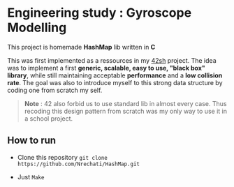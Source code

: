 # Engineering study : Gyroscope Modelling

This project is homemade **HashMap** lib written in **C**

This was first implemented as a ressources in my [42sh]([https://github.com/Nrechati/42sh](https://github.com/Nrechati/42sh)) project. The idea was to implement a first **generic, scalable, easy to use, "black box" library**, while still maintaining acceptable **performance** and a **low collision rate**. The goal was also to introduce myself to this strong data structure by coding one from scratch my self.

>  **Note** : 42 also forbid us to use standard lib in almost every case. Thus recoding this design pattern from scratch was my only way to use it in a school project.

## How to run

- Clone this repository `git clone https://github.com/Nrechati/HashMap.git`

- Just `Make`
